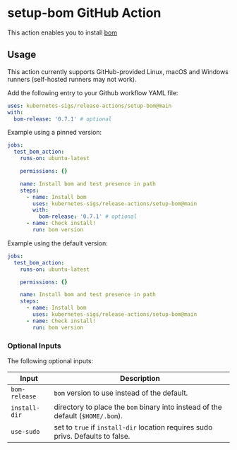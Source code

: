 # setup-bom GitHub Action

This action enables you to install [bom](https://github.com/kubernetes-sigs/bom)

## Usage

This action currently supports GitHub-provided Linux, macOS and Windows runners (self-hosted runners may not work).

Add the following entry to your Github workflow YAML file:

```yaml
uses: kubernetes-sigs/release-actions/setup-bom@main
with:
  bom-release: '0.7.1' # optional
```

Example using a pinned version:

```yaml
jobs:
  test_bom_action:
    runs-on: ubuntu-latest

    permissions: {}

    name: Install bom and test presence in path
    steps:
      - name: Install bom
        uses: kubernetes-sigs/release-actions/setup-bom@main
        with:
          bom-release: '0.7.1' # optional
      - name: Check install!
        run: bom version
```

Example using the default version:

```yaml
jobs:
  test_bom_action:
    runs-on: ubuntu-latest

    permissions: {}

    name: Install bom and test presence in path
    steps:
      - name: Install bom
        uses: kubernetes-sigs/release-actions/setup-bom@main
      - name: Check install!
        run: bom version
```

### Optional Inputs

The following optional inputs:

| Input | Description |
| --- | --- |
| `bom-release` | `bom` version to use instead of the default. |
| `install-dir` | directory to place the `bom` binary into instead of the default (`$HOME/.bom`). |
| `use-sudo` | set to `true` if `install-dir` location requires sudo privs. Defaults to false. |
